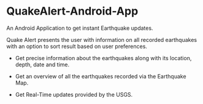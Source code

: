 # QuakeAlert-Android-App

An Android Application to get instant Earthquake updates.

Quake Alert presents the user with information on all recorded earthquakes with an option to sort result based on user preferences. 

- Get precise information about the earthquakes along with its location, depth, date and time.

- Get an overview of all the earthquakes recorded via the Earthquake Map.

- Get Real-Time updates provided by the USGS.

